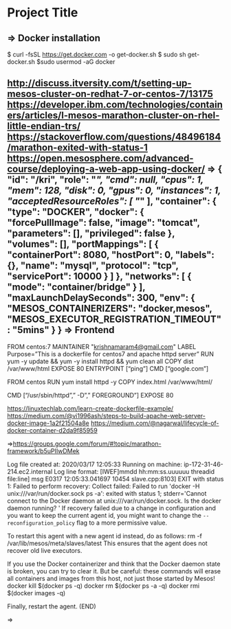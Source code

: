# Project Title
=>
Docker installation
---------------------------
$ curl -fsSL https://get.docker.com -o get-docker.sh
$ sudo sh get-docker.sh
$sudo usermod -aG docker <your-user>


http://discuss.itversity.com/t/setting-up-mesos-cluster-on-redhat-7-or-centos-7/13175
https://developer.ibm.com/technologies/containers/articles/l-mesos-marathon-cluster-on-rhel-little-endian-trs/
https://stackoverflow.com/questions/48496184/marathon-exited-with-status-1
https://open.mesosphere.com/advanced-course/deploying-a-web-app-using-docker/
=>
{
  "id": "/kri",
  "role": "*",
  "cmd": null,
  "cpus": 1,
  "mem": 128,
  "disk": 0,
  "gpus": 0,
  "instances": 1,
  "acceptedResourceRoles": [
    "*"
  ],
  "container": {
    "type": "DOCKER",
    "docker": {
      "forcePullImage": false,
      "image": "tomcat",
      "parameters": [],
      "privileged": false
    },
    "volumes": [],
    "portMappings": [
      {
        "containerPort": 8080,
        "hostPort": 0,
        "labels": {},
        "name": "mysql",
        "protocol": "tcp",
        "servicePort": 10000
      }
    ]
  },
  "networks": [
    {
      "mode": "container/bridge"
    }
  ],
  "maxLaunchDelaySeconds": 300,
  "env": {
    "MESOS_CONTAINERIZERS": "docker,mesos",
    "MESOS_EXECUTOR_REGISTRATION_TIMEOUT": "5mins"
  }
}
=>
Frontend
----------------
FROM centos:7
MAINTAINER "krishnamaram4@gmail.com"
LABEL Purpose=”This is a dockerfile for centos7 and apache httpd server”
RUN yum -y update && yum -y install httpd && yum clean all 
COPY dist /var/www/html
EXPOSE 80
ENTRYPOINT [“ping”]
CMD [“google.com”]


FROM centos
RUN yum install httpd -y
COPY index.html /var/www/html/

CMD [“/usr/sbin/httpd”,” -D”,” FOREGROUND”]
EXPOSE 80

https://linuxtechlab.com/learn-create-dockerfile-example/
https://medium.com/@vi1996ash/steps-to-build-apache-web-server-docker-image-1a2f21504a8e
https://medium.com/@nagarwal/lifecycle-of-docker-container-d2da9f85959


=>https://groups.google.com/forum/#!topic/marathon-framework/b5uPIIwDMek

Log file created at: 2020/03/17 12:05:33
Running on machine: ip-172-31-46-214.ec2.internal
Log line format: [IWEF]mmdd hh:mm:ss.uuuuuu threadid file:line] msg
E0317 12:05:33.041697 10454 slave.cpp:8103] EXIT with status 1: Failed to perform recovery: Collect failed: Failed to run 'docker -H unix:///var/run/docker.sock ps -a': exited with status 1; stderr='Cannot connect to the Docker daemon at unix:///var/run/docker.sock. Is the docker daemon running?
'
If recovery failed due to a change in configuration and you want to
keep the current agent id, you might want to change the
`--reconfiguration_policy` flag to a more permissive value.

To restart this agent with a new agent id instead, do as follows:
rm -f /var/lib/mesos/meta/slaves/latest
This ensures that the agent does not recover old live executors.

If you use the Docker containerizer and think that the Docker
daemon state is broken, you can try to clear it. But be careful:
these commands will erase all containers and images from this host,
not just those started by Mesos!
docker kill $(docker ps -q)
docker rm $(docker ps -a -q)
docker rmi $(docker images -q)

Finally, restart the agent.
(END)

=>






































































